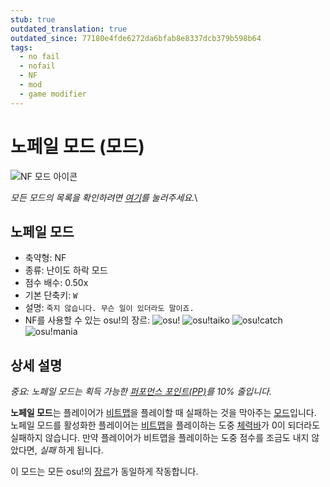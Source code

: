 ```yaml
---
stub: true
outdated_translation: true
outdated_since: 77180e4fde6272da6bfab8e8337dcb379b598b64
tags:
  - no fail
  - nofail
  - NF
  - mod
  - game modifier
---
```


# 노페일 모드 (모드)

![NF 모드 아이콘](/wiki/shared/mods/NF.png "노페일 모드(NF) 아이콘")

*모든 모드의 목록을 확인하려면 [여기](/wiki/Game_modifier)를 눌러주세요.*\

## 노페일 모드

- 축약형: NF
- 종류: 난이도 하락 모드
- 점수 배수: 0.50x
- 기본 단축키: `W`
- 설명: `죽지 않습니다. 무슨 일이 있더라도 말이죠.`
- NF를 사용할 수 있는 osu!의 장르: ![][osu!] ![][osu!taiko] ![][osu!catch] ![][osu!mania]

## 상세 설명

*중요: 노페일 모드는 획득 가능한 [퍼포먼스 포인트(PP)](/wiki/Performance_points)를 10% 줄입니다.*

**노페일 모드**는 플레이어가 [비트맵](/wiki/Beatmap)을 플레이할 때 실패하는 것을 막아주는 [모드](/wiki/Game_modifier)입니다. 노페일 모드를 활성화한 플레이어는 [비트맵](/wiki/Beatmap)을 플레이하는 도중 [체력바](/wiki/Client/Interface/Health_bar)가 0이 되더라도 실패하지 않습니다. 만약 플레이어가 비트맵을 플레이하는 도중 점수를 조금도 내지 않았다면, *실패* 하게 됩니다.

이 모드는 모든 osu!의 [장르](/wiki/Game_mode)가 동일하게 작동합니다.

[osu!]: /wiki/shared/mode/osu.png "osu!"
[osu!taiko]: /wiki/shared/mode/taiko.png "osu!taiko"
[osu!catch]: /wiki/shared/mode/catch.png "osu!catch"
[osu!mania]: /wiki/shared/mode/mania.png "osu!mania"
